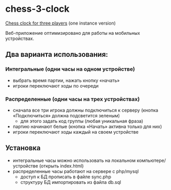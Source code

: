 # chess-3-clock
[Chess clock for three players](https://leonidovcharenko.github.io/chess-3-clock/clock) (one instance version)

Веб-приложение оптимизировано для работы на мобильных устройствах.

## Два варианта использования:

### Интегральные (одни часы на одном устройстве)
* выбрать время партии, нажать кнопку «начать»
* игроки переключают ходы по очереди

### Распределенные (одни часы на трех устройствах)
* сначала все три игрока должны подключиться к серверу (кнопка «Подключиться» должна подсветится зеленым)
  * для этого задать код группы (любая уникальная фраза)
* партию начинают белые (кнопка «Начать» активна только для них)
* игроки переключают ходы каждый на своем устройстве

## Установка
* интегральные часы можно использовать на локальном компьютере/устройстве (открыть index.html)
* распределенные часы работают на сервере с php/mysql
  * доступ к БД прописать в файле sync.php
  * структуру БД импортировать из файла db.sql